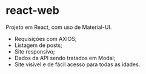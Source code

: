 # react-web

Projeto em React, com uso de Material-UI.
- Requisições com AXIOS;
- Listagem de posts;
- Site responsivo;
- Dados da API sendo tratados em Modal;
- Site visível e de fácil acesso para todas as idades.

